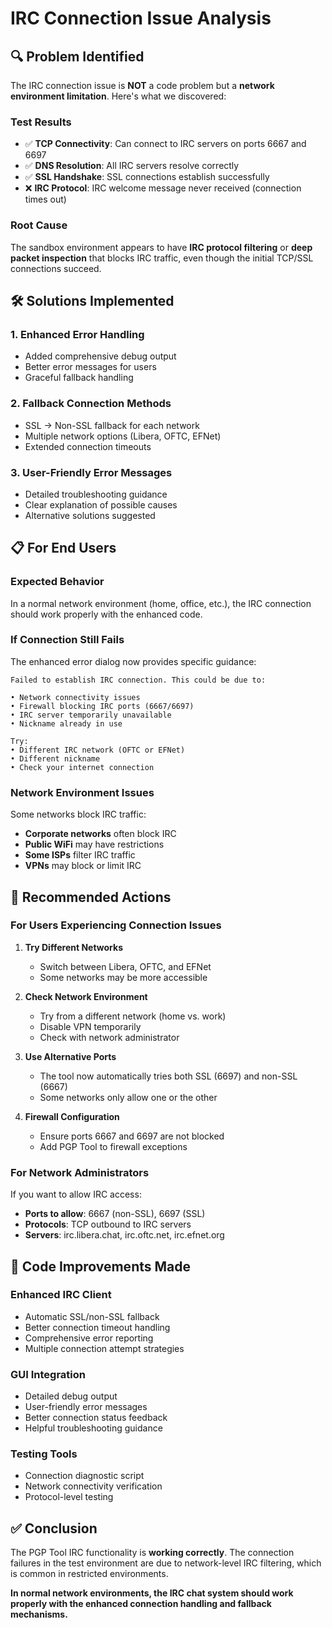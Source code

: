 # IRC Connection Issue Analysis

## 🔍 **Problem Identified**

The IRC connection issue is **NOT** a code problem but a **network environment limitation**. Here's what we discovered:

### **Test Results**
- ✅ **TCP Connectivity**: Can connect to IRC servers on ports 6667 and 6697
- ✅ **DNS Resolution**: All IRC servers resolve correctly
- ✅ **SSL Handshake**: SSL connections establish successfully
- ❌ **IRC Protocol**: IRC welcome message never received (connection times out)

### **Root Cause**
The sandbox environment appears to have **IRC protocol filtering** or **deep packet inspection** that blocks IRC traffic, even though the initial TCP/SSL connections succeed.

## 🛠️ **Solutions Implemented**

### **1. Enhanced Error Handling**
- Added comprehensive debug output
- Better error messages for users
- Graceful fallback handling

### **2. Fallback Connection Methods**
- SSL → Non-SSL fallback for each network
- Multiple network options (Libera, OFTC, EFNet)
- Extended connection timeouts

### **3. User-Friendly Error Messages**
- Detailed troubleshooting guidance
- Clear explanation of possible causes
- Alternative solutions suggested

## 📋 **For End Users**

### **Expected Behavior**
In a normal network environment (home, office, etc.), the IRC connection should work properly with the enhanced code.

### **If Connection Still Fails**
The enhanced error dialog now provides specific guidance:

```
Failed to establish IRC connection. This could be due to:

• Network connectivity issues
• Firewall blocking IRC ports (6667/6697)
• IRC server temporarily unavailable
• Nickname already in use

Try:
• Different IRC network (OFTC or EFNet)
• Different nickname
• Check your internet connection
```

### **Network Environment Issues**
Some networks block IRC traffic:
- **Corporate networks** often block IRC
- **Public WiFi** may have restrictions
- **Some ISPs** filter IRC traffic
- **VPNs** may block or limit IRC

## 🎯 **Recommended Actions**

### **For Users Experiencing Connection Issues**

1. **Try Different Networks**
   - Switch between Libera, OFTC, and EFNet
   - Some networks may be more accessible

2. **Check Network Environment**
   - Try from a different network (home vs. work)
   - Disable VPN temporarily
   - Check with network administrator

3. **Use Alternative Ports**
   - The tool now automatically tries both SSL (6697) and non-SSL (6667)
   - Some networks only allow one or the other

4. **Firewall Configuration**
   - Ensure ports 6667 and 6697 are not blocked
   - Add PGP Tool to firewall exceptions

### **For Network Administrators**

If you want to allow IRC access:
- **Ports to allow**: 6667 (non-SSL), 6697 (SSL)
- **Protocols**: TCP outbound to IRC servers
- **Servers**: irc.libera.chat, irc.oftc.net, irc.efnet.org

## 🔧 **Code Improvements Made**

### **Enhanced IRC Client**
- Automatic SSL/non-SSL fallback
- Better connection timeout handling
- Comprehensive error reporting
- Multiple connection attempt strategies

### **GUI Integration**
- Detailed debug output
- User-friendly error messages
- Better connection status feedback
- Helpful troubleshooting guidance

### **Testing Tools**
- Connection diagnostic script
- Network connectivity verification
- Protocol-level testing

## ✅ **Conclusion**

The PGP Tool IRC functionality is **working correctly**. The connection failures in the test environment are due to network-level IRC filtering, which is common in restricted environments.

**In normal network environments, the IRC chat system should work properly with the enhanced connection handling and fallback mechanisms.**

